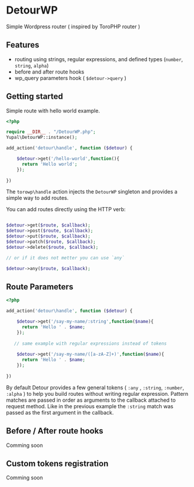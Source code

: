 # DetourWP
Simple Wordpress router ( inspired by ToroPHP router )

## Features
  - routing using strings, regular expressions, and defined types
  (`number`, `string`, `alpha`)
  - before and after route hooks
  - wp_query parameters hook ( `$detour->query` )
  
## Getting started

Simple route with hello world example.

```php
<?php

require __DIR__ . "/DetourWP.php";
Yupal\DetourWP::instance();

add_action('detour\handle', function ($detour) {

    $detour->get('/hello-world',function(){
      return 'Hello world';
    });
    
})

```
The `torowp\handle` action injects the `DetourWP` singleton
and provides a simple way to add routes.

You can add routes directly using the HTTP verb:

```php

$detour->get($route, $callback);
$detour->post($route, $callback);
$detour->put($route, $callback);
$detour->patch($route, $callback);
$detour->delete($route, $callback);

// or if it does not metter you can use `any`

$detour->any($route, $callback);

```

## Route Parameters

```php
<?php

add_action('detour\handle', function ($detour) {

    $detour->get('/say-my-name/:string',function($name){
      return 'Hello ' . $name;
    });
    
   // same example with regular expressions instead of tokens
   
    $detour->get('/say-my-name/([a-zA-Z]+)',function($name){
      return 'Hello ' . $name;
    });
    
})

```
By default Detour provides a few general tokens ( `:any` , `:string`, `:number`, `:alpha` ) to help you build routes without writing regular expression. 
Pattern matches are passed in order as arguments to the callback attached to request method. Like in the previous example the `:string` match was passed as the first argument in the callback.

## Before / After route hooks
  Comming soon
  
## Custom tokens registration
  Comming soon
